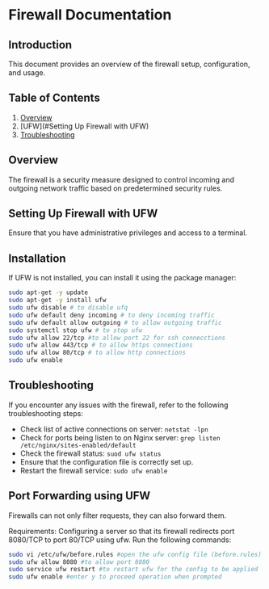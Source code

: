 # Firewall Documentation

## Introduction
This document provides an overview of the firewall setup, configuration, and usage.

## Table of Contents
1. [Overview](#overview)
2. [UFW](#Setting Up Firewall with UFW)
3. [Troubleshooting](#troubleshooting)

## Overview
The firewall is a security measure designed to control incoming and outgoing network traffic based on predetermined security rules.

## Setting Up Firewall with UFW

Ensure that you have administrative privileges and access to a terminal.

## Installation

If UFW is not installed, you can install it using the package manager:

```bash
sudo apt-get -y update
sudo apt-get -y install ufw
sudo ufw disable # to disable ufq
sudo ufw default deny incoming # to deny incoming traffic
sudo ufw default allow outgoing # to allow outgoing traffic
sudo systemctl stop ufw # to stop ufw
sudo ufw allow 22/tcp #to allow port 22 for ssh connecctions
sudo ufw allow 443/tcp # to allow https connections
sudo ufw allow 80/tcp # to allow http connections
sudo ufw enable
```

## Troubleshooting
If you encounter any issues with the firewall, refer to the following troubleshooting steps:
- Check list of active connections on server: `netstat -lpn`
- Check for ports being listen to on Nginx server: `grep listen /etc/nginx/sites-enabled/default`
- Check the firewall status: `suod ufw status`
- Ensure that the configuration file is correctly set up.
- Restart the firewall service: `sudo ufw enable`

## Port Forwarding using UFW
Firewalls can not only filter requests, they can also forward them.

Requirements:
Configuring a server so that its firewall redirects port 8080/TCP to port 80/TCP using ufw.
Run the following commands:
```bash
sudo vi /etc/ufw/before.rules #open the ufw config file (before.rules)
sudo ufw allow 8080 #to allow port 8080
sudo service ufw restart #to restart ufw for the config to be applied
sudo ufw enable #enter y to proceed operation when prompted
```
